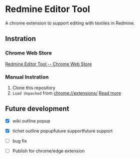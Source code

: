 # Redmine Editor Tool

A chrome extension to support editing with textiles in Redmine.

## Instration

### Chrome Web Store

[Redmine Editor Tool -- Chrome Web Store](https://chromewebstore.google.com/detail/redmine-editor-tool/jojhnmmchfldnlpigopcamjfjihgjpep)

### Manual Instration

1. Clone this repository
2. `Load Unpacked` from [chrome://extensions/](chrome://extensions/)
[Read more](https://knowledge.workspace.google.com/kb/load-unpacked-extensions-000005962)

## Future development
- [x] wiki outline popup
- [x] tichet outline popupfuture supportfuture support
- [ ] bug fix
- [ ] Publish for chrome/edge extension

